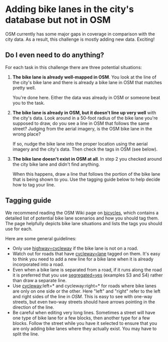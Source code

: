 # Adding bike lanes in the city's database but not in OSM

OSM currently has some major gaps in coverage in comparison with the city data.
As a result, this challenge is mostly adding new data. Exciting!


## Do I even need to do anything?

For each task in this challenge there are three potential situations:

 1. **The bike lane is already well-mapped in OSM**. You look at the line of the
    city's bike lane and there is already a bike lane in OSM that matches pretty
    well.
    
    You're done here. Either the data was already in OSM or someone beat you to
    the task.
 2. **The bike lane is already in OSM, but it doesn't line up very well** with 
    the city's data. Look around in a 50-foot radius of the bike lane you're 
    supposed to draw, do you see a line in OSM that follows the same street? 
    Judging from the aerial imagery, is the OSM bike lane in the wrong place?
    
    If so, nudge the bike lane into the proper location using the aerial imagery
    and the city's data. Then check the tags in OSM (see below).
 3. **The bike lane doesn't exist in OSM at all**. In step 2 you checked around
    the city bike lane and didn't find anything.
    
    When this happens, draw a line that follows the portion of the bike lane
    that is being shown to you. Use the tagging guide below to help decide how 
    to tag your line.


## Tagging guide

We recommend reading the OSM Wiki page on
[bicycles](http://wiki.openstreetmap.org/wiki/Bicycle), which contains a
detailed list of potential bike lane scenarios and how you should tag them. The
page helpfully depicts bike lane situations and lists the tags you should use
for each. 

Here are some general guidelines:

 * Only use [highway=cycleway](http://wiki.openstreetmap.org/wiki/Tag:highway%3Dcycleway)
   if the bike lane is not on a road.
 * Watch out for roads that have
   [cycleway=lane](http://wiki.openstreetmap.org/wiki/Bicycle#Cycle_lanes_in_oneway_motor_car_roads)
   tagged on them. It's easy to think you need to add a new line for a bike 
   lane when it is already incorporated into a road.
 * Even when a bike lane is separated from a road, if it runs along the road it
   is preferred that you use
   [segregated=yes](http://wiki.openstreetmap.org/wiki/Bicycle#Miscellaneous)
   (examples S3 and S4) rather than draw a separate line.
 * Use [cycleway](http://wiki.openstreetmap.org/wiki/Key:cycleway):left=* and
   cycleway:right=* for roads where bike lanes are only on one side or the
   other. Here "left" and "right" refer to the left and right sides of the 
   line in *OSM*. This is easy to see with one-way streets, but even two-way
   streets should have arrows pointing in the direction of the line.
 * Be careful when editing very long lines. Sometimes a street will have one
   type of bike lane for a few blocks, then another type for a few blocks.
   Follow the street while you have it selected to ensure that you are only
   adding bike lanes where they actually exist. You may have to split the line.
